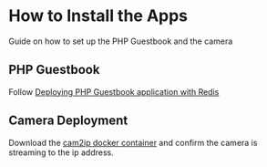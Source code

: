 # How to Install the Apps
Guide on how to set up the PHP Guestbook and the camera
## PHP Guestbook
Follow [Deploying PHP Guestbook application with Redis](https://kubernetes.io/docs/tutorials/stateless-application/guestbook/)

## Camera Deployment
Download the [cam2ip docker container](https://github.com/gen2brain/cam2ip) and confirm the camera is streaming to the ip address.
